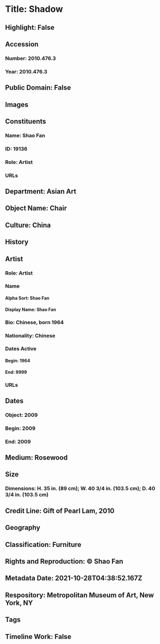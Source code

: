 # Title: Shadow
## Highlight: False
## Accession
### Number: 2010.476.3
### Year: 2010.476.3
## Public Domain: False
## Images
## Constituents
### Name: Shao Fan
### ID: 19136
### Role: Artist
### URLs
## Department: Asian Art
## Object Name: Chair
## Culture: China
## History
## Artist
### Role: Artist
### Name
#### Alpha Sort: Shao Fan
#### Display Name: Shao Fan
### Bio: Chinese, born 1964
### Nationality: Chinese
### Dates Active
#### Begin: 1964
#### End: 9999
### URLs
## Dates
### Object: 2009
### Begin: 2009
### End: 2009
## Medium: Rosewood
## Size
### Dimensions: H. 35 in. (89 cm); W. 40 3/4 in. (103.5 cm); D. 40 3/4 in. (103.5 cm)
## Credit Line: Gift of Pearl Lam, 2010
## Geography
## Classification: Furniture
## Rights and Reproduction: © Shao Fan
## Metadata Date: 2021-10-28T04:38:52.167Z
## Respository: Metropolitan Museum of Art, New York, NY
## Tags
## Timeline Work: False